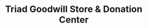 ---
title: "Triad Goodwill Store & Donation Center"
url: /yanceyville/triad-goodwill-store-and-donation-center/
shop: charity
---